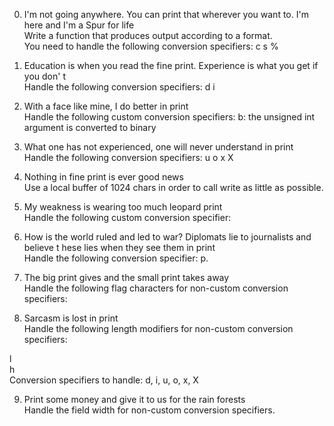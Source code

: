 0. I'm not going anywhere. You can print that wherever you want to. I'm here and I'm
 a Spur for life                                                                    
Write a function that produces output according to a format.                        
You need to handle the following conversion specifiers:
c
s
%                                                                                   
                                                                                    
1. Education is when you read the fine print. Experience is what you get if you don'
t                                                                                   
Handle the following conversion specifiers:
d
i

2. With a face like mine, I do better in print                                      
Handle the following custom conversion specifiers:
b: the unsigned int argument is converted to binary

3. What one has not experienced, one will never understand in print                 
Handle the following conversion specifiers:
u
o
x
X
                                                                                    
4. Nothing in fine print is ever good news                                          
Use a local buffer of 1024 chars in order to call write as little as possible.      
                                                                                    
5. My weakness is wearing too much leopard print                                    
Handle the following custom conversion specifier:                     

6. How is the world ruled and led to war? Diplomats lie to journalists and believe t
hese lies when they see them in print                                               
Handle the following conversion specifier: p.                                       
                                                                                    
7. The big print gives and the small print takes away                               
Handle the following flag characters for non-custom conversion specifiers: 

8. Sarcasm is lost in print                                                         
Handle the following length modifiers for non-custom conversion specifiers:         
                                                                                    
l                                                                                   
h                                                                                   
Conversion specifiers to handle: d, i, u, o, x, X                                   
                                                                                    
9. Print some money and give it to us for the rain forests                          
Handle the field width for non-custom conversion specifiers.   
 
